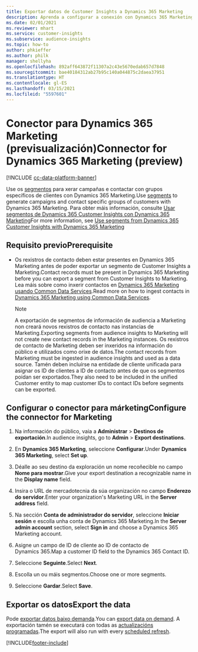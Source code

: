 ```yaml
---
title: Exportar datos de Customer Insights a Dynamics 365 Marketing
description: Aprenda a configurar a conexión con Dynamics 365 Marketing.
ms.date: 02/01/2021
ms.reviewer: mhart
ms.service: customer-insights
ms.subservice: audience-insights
ms.topic: how-to
author: phkieffer
ms.author: philk
manager: shellyha
ms.openlocfilehash: 892aff643872f11307a2c43e5670edab657d7848
ms.sourcegitcommit: bae40184312ab27b95c140a044875c2daea37951
ms.translationtype: HT
ms.contentlocale: gl-ES
ms.lasthandoff: 03/15/2021
ms.locfileid: "5597601"
---
```

# <a name="connector-for-dynamics-365-marketing-preview"></a><span data-ttu-id="fc4d3-103">Conector para Dynamics 365 Marketing (previsualización)</span><span class="sxs-lookup"><span data-stu-id="fc4d3-103">Connector for Dynamics 365 Marketing (preview)</span></span>

[!INCLUDE [cc-data-platform-banner](../includes/cc-data-platform-banner.md)]

<span data-ttu-id="fc4d3-104">Use os [segmentos](segments.md) para xerar campañas e contactar con grupos específicos de clientes con Dynamics 365 Marketing.</span><span class="sxs-lookup"><span data-stu-id="fc4d3-104">Use [segments](segments.md) to generate campaigns and contact specific groups of customers with Dynamics 365 Marketing.</span></span> <span data-ttu-id="fc4d3-105">Para obter máis información, consulte [Usar segmentos de Dynamics 365 Customer Insights con Dynamics 365 Marketing](/dynamics365/marketing/customer-insights-segments)</span><span class="sxs-lookup"><span data-stu-id="fc4d3-105">For more information, see [Use segments from Dynamics 365 Customer Insights with Dynamics 365 Marketing](/dynamics365/marketing/customer-insights-segments)</span></span>

## <a name="prerequisite"></a><span data-ttu-id="fc4d3-106">Requisito previo</span><span class="sxs-lookup"><span data-stu-id="fc4d3-106">Prerequisite</span></span>

- <span data-ttu-id="fc4d3-107">Os rexistros de contacto deben estar presentes en Dynamics 365 Marketing antes de poder exportar un segmento de Customer Insights a Marketing.</span><span class="sxs-lookup"><span data-stu-id="fc4d3-107">Contact records must be present in Dynamics 365 Marketing before you can export a segment from Customer Insights to Marketing.</span></span> <span data-ttu-id="fc4d3-108">Lea máis sobre como inxerir contactos en [Dynamics 365 Marketing usando Common Data Services](connect-power-query.md).</span><span class="sxs-lookup"><span data-stu-id="fc4d3-108">Read more on how to ingest contacts in [Dynamics 365 Marketing using Common Data Services](connect-power-query.md).</span></span>

  > [!NOTE]
  > <span data-ttu-id="fc4d3-109">A exportación de segmentos de información de audiencia a Marketing non creará novos rexistros de contacto nas instancias de Marketing.</span><span class="sxs-lookup"><span data-stu-id="fc4d3-109">Exporting segments from audience insights to Marketing will not create new contact records in the Marketing instances.</span></span> <span data-ttu-id="fc4d3-110">Os rexistros de contacto de Marketing deben ser inxeridos na información do público e utilizados como orixe de datos.</span><span class="sxs-lookup"><span data-stu-id="fc4d3-110">The contact records from Marketing must be ingested in audience insights and used as a data source.</span></span> <span data-ttu-id="fc4d3-111">Tamén deben incluírse na entidade de cliente unificada para asignar os ID de clientes a ID de contacto antes de que os segmentos poidan ser exportados.</span><span class="sxs-lookup"><span data-stu-id="fc4d3-111">They also need to be included in the unified Customer entity to map customer IDs to contact IDs before segments can be exported.</span></span>

## <a name="configure-the-connector-for-marketing"></a><span data-ttu-id="fc4d3-112">Configurar o conector para márketing</span><span class="sxs-lookup"><span data-stu-id="fc4d3-112">Configure the connector for Marketing</span></span>

1. <span data-ttu-id="fc4d3-113">Na información do público, vaia a **Administrar** > **Destinos de exportación**.</span><span class="sxs-lookup"><span data-stu-id="fc4d3-113">In audience insights, go to **Admin** > **Export destinations**.</span></span>

1. <span data-ttu-id="fc4d3-114">En **Dynamics 365 Marketing**, seleccione **Configurar**.</span><span class="sxs-lookup"><span data-stu-id="fc4d3-114">Under **Dynamics 365 Marketing**, select **Set up**.</span></span>

1. <span data-ttu-id="fc4d3-115">Déalle ao seu destino da exploración un nome recoñecible no campo **Nome para mostrar**.</span><span class="sxs-lookup"><span data-stu-id="fc4d3-115">Give your export destination a recognizable name in the **Display name** field.</span></span>

1. <span data-ttu-id="fc4d3-116">Insira o URL de mercadotecnia da súa organización no campo **Enderezo do servidor**.</span><span class="sxs-lookup"><span data-stu-id="fc4d3-116">Enter your organization's Marketing URL in the **Server address** field.</span></span>

1. <span data-ttu-id="fc4d3-117">Na sección **Conta de administrador do servidor**, seleccione **Iniciar sesión** e escolla unha conta de Dynamics 365 Marketing.</span><span class="sxs-lookup"><span data-stu-id="fc4d3-117">In the **Server admin account** section, select **Sign in** and choose a Dynamics 365 Marketing account.</span></span>

1. <span data-ttu-id="fc4d3-118">Asigne un campo de ID de cliente ao ID de contacto de Dynamics 365.</span><span class="sxs-lookup"><span data-stu-id="fc4d3-118">Map a customer ID field to the Dynamics 365 Contact ID.</span></span>

1. <span data-ttu-id="fc4d3-119">Seleccione **Seguinte**.</span><span class="sxs-lookup"><span data-stu-id="fc4d3-119">Select **Next**.</span></span>

1. <span data-ttu-id="fc4d3-120">Escolla un ou máis segmentos.</span><span class="sxs-lookup"><span data-stu-id="fc4d3-120">Choose one or more segments.</span></span>

1. <span data-ttu-id="fc4d3-121">Seleccione **Gardar**.</span><span class="sxs-lookup"><span data-stu-id="fc4d3-121">Select **Save**.</span></span>

## <a name="export-the-data"></a><span data-ttu-id="fc4d3-122">Exportar os datos</span><span class="sxs-lookup"><span data-stu-id="fc4d3-122">Export the data</span></span>

<span data-ttu-id="fc4d3-123">Pode [exportar datos baixo demanda](export-destinations.md).</span><span class="sxs-lookup"><span data-stu-id="fc4d3-123">You can [export data on demand](export-destinations.md).</span></span> <span data-ttu-id="fc4d3-124">A exportación tamén se executará con todas as [actualizacións programadas](system.md#schedule-tab).</span><span class="sxs-lookup"><span data-stu-id="fc4d3-124">The export will also run with every [scheduled refresh](system.md#schedule-tab).</span></span>


[!INCLUDE[footer-include](../includes/footer-banner.md)]
